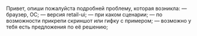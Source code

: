 Привет, опиши пожалуйста подробней проблему, которая возникла:
  — браузер, ОС;
  — версия retail-ui;
  — при каком сценарии;
  — по возможности прикрепи скриншот или гифку с примером;
  — возможно у тебя есть предложения по её решению;
